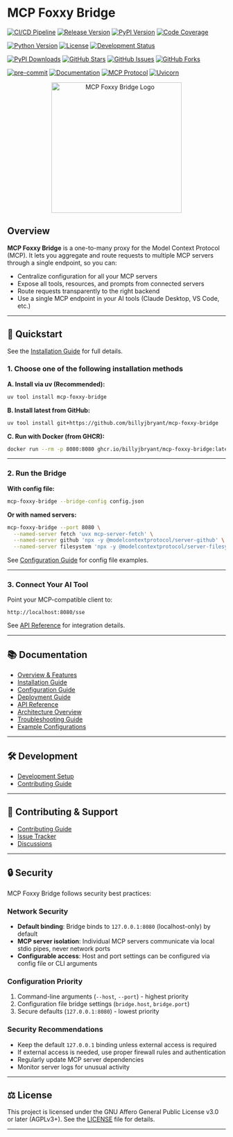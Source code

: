 # MCP Foxxy Bridge

<!-- BADGIE TIME -->

[![CI/CD Pipeline](https://img.shields.io/github/actions/workflow/status/billyjbryant/mcp-foxxy-bridge/main.yml?branch=main&logo=github&label=CI%2FCD&style=for-the-badge)](https://github.com/billyjbryant/mcp-foxxy-bridge/actions/workflows/main.yml)
[![Release Version](https://img.shields.io/github/v/release/billyjbryant/mcp-foxxy-bridge?logo=github&style=for-the-badge)](https://github.com/billyjbryant/mcp-foxxy-bridge/releases)
[![PyPI Version](https://img.shields.io/pypi/v/mcp-foxxy-bridge?logo=pypi&logoColor=white&style=for-the-badge)](https://pypi.org/project/mcp-foxxy-bridge/)
[![Code Coverage](https://img.shields.io/codecov/c/github/billyjbryant/mcp-foxxy-bridge?logo=codecov&style=for-the-badge)](https://codecov.io/gh/billyjbryant/mcp-foxxy-bridge)

[![Python Version](https://img.shields.io/pypi/pyversions/mcp-foxxy-bridge?logo=python&logoColor=white&style=for-the-badge)](https://pypi.org/project/mcp-foxxy-bridge/)
[![License](https://img.shields.io/badge/license-AGPL--3.0--or--later-blue?logo=gnu&style=for-the-badge)](https://github.com/billyjbryant/mcp-foxxy-bridge/blob/main/LICENSE)
[![Development Status](https://img.shields.io/pypi/status/mcp-foxxy-bridge?style=for-the-badge)](https://pypi.org/project/mcp-foxxy-bridge/)

[![PyPI Downloads](https://img.shields.io/pypi/dm/mcp-foxxy-bridge?logo=pypi&logoColor=white&style=for-the-badge)](https://pypi.org/project/mcp-foxxy-bridge/)
[![GitHub Stars](https://img.shields.io/github/stars/billyjbryant/mcp-foxxy-bridge?logo=github&style=for-the-badge)](https://github.com/billyjbryant/mcp-foxxy-bridge/stargazers)
[![GitHub Issues](https://img.shields.io/github/issues/billyjbryant/mcp-foxxy-bridge?logo=github&style=for-the-badge)](https://github.com/billyjbryant/mcp-foxxy-bridge/issues)
[![GitHub Forks](https://img.shields.io/github/forks/billyjbryant/mcp-foxxy-bridge?logo=github&style=for-the-badge)](https://github.com/billyjbryant/mcp-foxxy-bridge/network/members)

[![pre-commit](https://img.shields.io/badge/pre--commit-enabled-brightgreen?logo=pre-commit&style=for-the-badge)](https://github.com/pre-commit/pre-commit)
[![Documentation](https://img.shields.io/badge/docs-available-brightgreen?logo=gitbook&style=for-the-badge)](https://github.com/billyjbryant/mcp-foxxy-bridge/tree/main/docs)
[![MCP Protocol](https://img.shields.io/badge/MCP-Protocol-orange?logo=data:image/svg+xml;base64,PHN2ZyB3aWR0aD0iMjQiIGhlaWdodD0iMjQiIHZpZXdCb3g9IjAgMCAyNCAyNCIgZmlsbD0ibm9uZSIgeG1sbnM9Imh0dHA6Ly93d3cudzMub3JnLzIwMDAvc3ZnIj4KPHBhdGggZD0iTTEyIDJMMTMuMDkgOC4yNkwyMCA5TDEzLjA5IDE1Ljc0TDEyIDIyTDEwLjkxIDE1Ljc0TDQgOUwxMC45MSA4LjI2TDEyIDJaIiBmaWxsPSJ3aGl0ZSIvPgo8L3N2Zz4K&style=for-the-badge)](https://modelcontextprotocol.io)
[![Uvicorn](https://img.shields.io/badge/server-Uvicorn-green?logo=uvicorn&style=for-the-badge)](https://www.uvicorn.org/)

<!-- END BADGIE TIME -->

<p align="center">
  <img src="media/mcp-foxxy-bridge_logo_trimmed.webp" alt="MCP Foxxy Bridge Logo" width="300">
</p>

## Overview

**MCP Foxxy Bridge** is a one-to-many proxy for the Model Context Protocol (MCP). It lets you aggregate and route requests to multiple MCP servers through a single endpoint, so you can:

- Centralize configuration for all your MCP servers
- Expose all tools, resources, and prompts from connected servers
- Route requests transparently to the right backend
- Use a single MCP endpoint in your AI tools (Claude Desktop, VS Code, etc.)

---

## 🚀 Quickstart

See the [Installation Guide](docs/installation.md) for full details.

### 1. Choose one of the following installation methods

**A. Install via uv (Recommended):**

```bash
uv tool install mcp-foxxy-bridge
```

**B. Install latest from GitHub:**

```bash
uv tool install git+https://github.com/billyjbryant/mcp-foxxy-bridge
```

**C. Run with Docker (from GHCR):**

```bash
docker run --rm -p 8080:8080 ghcr.io/billyjbryant/mcp-foxxy-bridge:latest --bridge-config /app/config.json
```

---

### 2. Run the Bridge

**With config file:**

```bash
mcp-foxxy-bridge --bridge-config config.json
```

**Or with named servers:**

```bash
mcp-foxxy-bridge --port 8080 \
  --named-server fetch 'uvx mcp-server-fetch' \
  --named-server github 'npx -y @modelcontextprotocol/server-github' \
  --named-server filesystem 'npx -y @modelcontextprotocol/server-filesystem'
```

See [Configuration Guide](docs/configuration.md) for config file examples.

---

### 3. Connect Your AI Tool

Point your MCP-compatible client to:

```
http://localhost:8080/sse
```

See [API Reference](docs/api.md) for integration details.

---

## 📚 Documentation

- [Overview & Features](docs/README.md)
- [Installation Guide](docs/installation.md)
- [Configuration Guide](docs/configuration.md)
- [Deployment Guide](docs/deployment.md)
- [API Reference](docs/api.md)
- [Architecture Overview](docs/architecture.md)
- [Troubleshooting Guide](docs/troubleshooting.md)
- [Example Configurations](docs/examples/README.md)

---

## 🛠️ Development

- [Development Setup](docs/README.md#development)
- [Contributing Guide](CONTRIBUTING.md)

---

## 🤝 Contributing & Support

- [Contributing Guide](CONTRIBUTING.md)
- [Issue Tracker](https://github.com/billyjbryant/mcp-foxxy-bridge/issues)
- [Discussions](https://github.com/billyjbryant/mcp-foxxy-bridge/discussions)

---

## 🔒 Security

MCP Foxxy Bridge follows security best practices:

### Network Security
- **Default binding**: Bridge binds to `127.0.0.1:8080` (localhost-only) by default
- **MCP server isolation**: Individual MCP servers communicate via local stdio pipes, never network ports
- **Configurable access**: Host and port settings can be configured via config file or CLI arguments

### Configuration Priority
1. Command-line arguments (`--host`, `--port`) - highest priority
2. Configuration file bridge settings (`bridge.host`, `bridge.port`)
3. Secure defaults (`127.0.0.1:8080`) - lowest priority

### Security Recommendations
- Keep the default `127.0.0.1` binding unless external access is required
- If external access is needed, use proper firewall rules and authentication
- Regularly update MCP server dependencies
- Monitor server logs for unusual activity

---

## ⚖️ License

This project is licensed under the GNU Affero General Public License v3.0 or later (AGPLv3+). See the [LICENSE](LICENSE) file for details.

---

